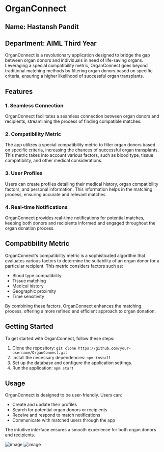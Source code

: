 # OrganConnect
## Name: Hastansh Pandit
## Department: AIML Third Year 


OrganConnect is a revolutionary application designed to bridge the gap between organ donors and individuals in need of life-saving organs. Leveraging a special compatibility metric, OrganConnect goes beyond traditional matching methods by filtering organ donors based on specific criteria, ensuring a higher likelihood of successful organ transplants.



## Features

### 1. Seamless Connection
OrganConnect facilitates a seamless connection between organ donors and recipients, streamlining the process of finding compatible matches.

### 2. Compatibility Metric
The app utilizes a special compatibility metric to filter organ donors based on specific criteria, increasing the chances of successful organ transplants. This metric takes into account various factors, such as blood type, tissue compatibility, and other medical considerations.

### 3. User Profiles
Users can create profiles detailing their medical history, organ compatibility factors, and personal information. This information helps in the matching process, ensuring accurate and relevant matches.

### 4. Real-time Notifications
OrganConnect provides real-time notifications for potential matches, keeping both donors and recipients informed and engaged throughout the organ donation process.

## Compatibility Metric

OrganConnect's compatibility metric is a sophisticated algorithm that evaluates various factors to determine the suitability of an organ donor for a particular recipient. This metric considers factors such as:

- Blood type compatibility
- Tissue matching
- Medical history
- Geographic proximity
- Time sensitivity

By combining these factors, OrganConnect enhances the matching process, offering a more refined and efficient approach to organ donation.

## Getting Started

To get started with OrganConnect, follow these steps:

1. Clone the repository: `git clone https://github.com/your-username/OrganConnect.git`
2. Install the necessary dependencies: `npm install`
3. Set up the database and configure the application settings.
4. Run the application: `npm start`

## Usage

OrganConnect is designed to be user-friendly. Users can:

- Create and update their profiles
- Search for potential organ donors or recipients
- Receive and respond to match notifications
- Communicate with matched users through the app

The intuitive interface ensures a smooth experience for both organ donors and recipients.

![image](https://github.com/Hastansh12/organ-donation_technovate/assets/55392536/2bbc27c5-a957-41d1-8d20-176747fe03cf)
![image](https://github.com/Hastansh12/organ-donation_technovate/assets/55392536/2d618400-0194-4375-a6f8-bf39089e435b)





